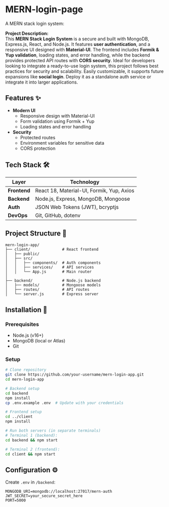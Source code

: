 # MERN-login-page
  A MERN stack login system:

**Project Description:**  
This **MERN Stack Login System** is a secure and built with MongoDB, Express.js, React, and Node.js. It features **user authentication**, and a responsive UI designed with **Material-UI**. The frontend includes **Formik & Yup validation**, loading states, and error handling, while the backend provides protected API routes with **CORS security**. Ideal for developers looking to integrate a ready-to-use login system, this project follows best practices for security and scalability. Easily customizable, it supports future expansions like **social login**. Deploy it as a standalone auth service or integrate it into larger applications.  

## Features ✨
- **Modern UI**
  - Responsive design with Material-UI
  - Form validation using Formik + Yup
  - Loading states and error handling
- **Security**
  - Protected routes
  - Environment variables for sensitive data
  - CORS protection

## Tech Stack 🛠️
| Layer        | Technology           |
|--------------|---------------------|
| **Frontend** | React 18, Material-UI, Formik, Yup, Axios |
| **Backend**  | Node.js, Express, MongoDB, Mongoose |
| **Auth**     | JSON Web Tokens (JWT), bcryptjs |
| **DevOps**   | Git, GitHub, dotenv |

## Project Structure 📁
```
mern-login-app/
├── client/              # React frontend
│   ├── public/
│   ├── src/
│   │   ├── components/  # Auth components
│   │   ├── services/    # API services
│   │   └── App.js       # Main router
│
├── backend/             # Node.js backend
│   ├── models/          # Mongoose models
│   ├── routes/          # API routes
│   └── server.js        # Express server
```

## Installation 🚀
### Prerequisites
- Node.js (v16+)
- MongoDB (local or Atlas)
- Git

### Setup
```bash
# Clone repository
git clone https://github.com/your-username/mern-login-app.git
cd mern-login-app

# Backend setup
cd backend
npm install
cp .env.example .env  # Update with your credentials

# Frontend setup
cd ../client
npm install

# Run both servers (in separate terminals)
# Terminal 1 (backend):
cd backend && npm start

# Terminal 2 (frontend):
cd client && npm start
```

## Configuration ⚙️
Create `.env` in `/backend`:
```env
MONGODB_URI=mongodb://localhost:27017/mern-auth
JWT_SECRET=your_secure_secret_here
PORT=5000
```
